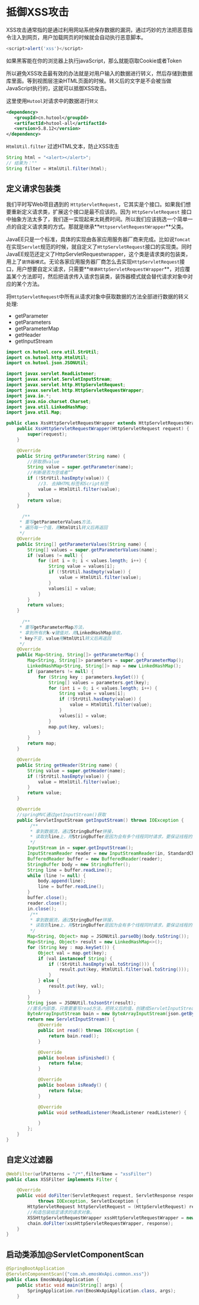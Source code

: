 # 抵御XSS攻击

XSS攻击通常指的是通过利用网站系统保存数据的漏洞，通过巧妙的方法把恶意指令注入到网页，用户加载网页的时候就会自动执行恶意脚本。

```javascript
<script>alert('xss')</script>
```

如果黑客能在你的浏览器上执行javaScript，那么就能窃取Cookie或者Token

所以避免XSS攻击最有效的办法就是对用户输入的数据进行转义，然后存储到数据库里面。等到视图层渲染HTML页面的时候。转义后的文字是不会被当做JavaScript执行的，这就可以抵御XSS攻击。



这里使用`Hutool`对请求中的数据进行`转义`

```xml
<dependency>
   <groupId>cn.hutool</groupId>
   <artifactId>hutool-all</artifactId>
   <version>5.8.12</version>
</dependency>
```

`HtmlUtil.filter` 过滤HTML文本，防止XSS攻击

```java
String html = "<alert></alert>";
// 结果为：""
String filter = HtmlUtil.filter(html);
```



## 定义请求包装类

我们平时写Web项目遇到的 `HttpServletRequest`，它其实是个接口。如果我们想要重新定义请求类，扩展这个接口是最不应该的。因为 `HttpServletRequest` 接口中抽象方法太多了，我们逐一实现起来太耗费时间。所以我们应该挑选一个简单一点的自定义请求类的方式。那就是继承**`HttpservletRequestWrapper`**父类。

JavaEE只是一个标准，具体的实现由各家应用服务器厂商来完成。比如说`Tomcat`在实现`Servlet`规范的时候，就自定义了`HttpServletRequest`接口的实现类。同时JavaEE规范还定义了HttpServletRequestwrapper，这个类是请求类的包装类，用上了`装饰器模式`。无论各家应用服务器厂商怎么去实现`HttpServletRequest`接口，用户想要自定义请求，只需要**`继承HttpServletRequestWrapper`**，对应覆盖某个方法即可，然后把请求传入请求包装类，装饰器模式就会替代请求对象中对应的某个方法。

将`HttpServletRequest`中所有从请求对象中获取数据的方法全部进行数据的转义处理:

- getParameter
- getParameters
- getParameterMap
- getHeader
- getInputStream

```java
import cn.hutool.core.util.StrUtil;
import cn.hutool.http.HtmlUtil;
import cn.hutool.json.JSONUtil;

import javax.servlet.ReadListener;
import javax.servlet.ServletInputStream;
import javax.servlet.http.HttpServletRequest;
import javax.servlet.http.HttpServletRequestWrapper;
import java.io.*;
import java.nio.charset.Charset;
import java.util.LinkedHashMap;
import java.util.Map;

public class XssHttpServletRequestWrapper extends HttpServletRequestWrapper {
    public XssHttpServletRequestWrapper(HttpServletRequest request) {
        super(request);
    }

    @Override
    public String getParameter(String name) {
        //获取原value
        String value = super.getParameter(name);
		//判断是否为空或者“”
        if (!StrUtil.hasEmpty(value)) {
            //3. 去掉HTML标签和Script标签
            value = HtmlUtil.filter(value);
        }
        return value;
    }

      /**
     * 重写getParameterValues方法，
     * 遍历每一个值，用HtmlUtil转义后再返回
     */
    @Override
    public String[] getParameterValues(String name) {
        String[] values = super.getParameterValues(name);
        if (values != null) {
            for (int i = 0; i < values.length; i++) {
                String value = values[i];
                if (!StrUtil.hasEmpty(value)) {
                    value = HtmlUtil.filter(value);
                }
                values[i] = value;
            }
        }
        return values;
    }
	
      /**
     * 重写getParameterMap方法，
     * 拿到所有的k-v键值对，用LinkedHashMap接收，
     * key不变，value用HtmlUtil转义后再返回
     */
    @Override
    public Map<String, String[]> getParameterMap() {
        Map<String, String[]> parameters = super.getParameterMap();
        LinkedHashMap<String, String[]> map = new LinkedHashMap();
        if (parameters != null) {
            for (String key : parameters.keySet()) {
                String[] values = parameters.get(key);
                for (int i = 0; i < values.length; i++) {
                    String value = values[i];
                    if (!StrUtil.hasEmpty(value)) {
                        value = HtmlUtil.filter(value);
                    }
                    values[i] = value;
                }
                map.put(key, values);
            }
        }
        return map;
    }

    @Override
    public String getHeader(String name) {
        String value = super.getHeader(name);
        if (!StrUtil.hasEmpty(value)) {
            value = HtmlUtil.filter(value);
        }
        return value;
    }

    @Override
    //springMVC通过getInputStream()获取
    public ServletInputStream getInputStream() throws IOException {
		 /**
         * 拿到数据流，通过StringBuffer拼接，
         * 读取到line上，用StringBuffer是因为会有多个线程同时请求，要保证线程的安全
         */
        InputStream in = super.getInputStream();
        InputStreamReader reader = new InputStreamReader(in, StandardCharsets.UTF_8);
        BufferedReader buffer = new BufferedReader(reader);
        StringBuffer body = new StringBuffer();
        String line = buffer.readLine();
        while (line != null) {
            body.append(line);
            line = buffer.readLine();
        }
        buffer.close();
        reader.close();
        in.close();
         /**
         * 拿到数据流，通过StringBuffer拼接，
         * 读取到line上，用StringBuffer是因为会有多个线程同时请求，要保证线程的安全
         */
        Map<String, Object> map = JSONUtil.parseObj(body.toString());
        Map<String, Object> result = new LinkedHashMap<>();
        for (String key : map.keySet()) {
            Object val = map.get(key);
            if (val instanceof String) {
                if (!StrUtil.hasEmpty(val.toString())) {
                    result.put(key, HtmlUtil.filter(val.toString()));
                }
            } else {
                result.put(key, val);
            }
        }
        String json = JSONUtil.toJsonStr(result);
		//匿名内部类，只需要重写read方法，把转义后的值，创建成ServletInputStream对象
        ByteArrayInputStream bain = new ByteArrayInputStream(json.getBytes());
        return new ServletInputStream() {
            @Override
            public int read() throws IOException {
                return bain.read();
            }

            @Override
            public boolean isFinished() {
                return false;
            }

            @Override
            public boolean isReady() {
                return false;
            }

            @Override
            public void setReadListener(ReadListener readListener) {

            }
        };
    }
}

```



## 自定义过滤器

```java
@WebFilter(urlPatterns = "/*",filterName = "xssFilter")
public class XSSFilter implements Filter {

    @Override
    public void doFilter(ServletRequest request, ServletResponse response, FilterChain chain)
            throws IOException, ServletException {
        HttpServletRequest httpServletRequest = (HttpServletRequest) request;
        //构造包装给定请求的请求对象。
        XSSHttpServletRequestWrapper xssHttpServletRequestWrapper = new XSSHttpServletRequestWrapper(httpServletRequest);
        chain.doFilter(xssHttpServletRequestWrapper, response);
    }
}
```



## 启动类添加@ServletComponentScan

```java
@SpringBootApplication
@ServletComponentScan({"com.xh.emosWxApi.common.xss"})
public class EmosWxApiApplication {
    public static void main(String[] args) {
        SpringApplication.run(EmosWxApiApplication.class, args);
    }
```

